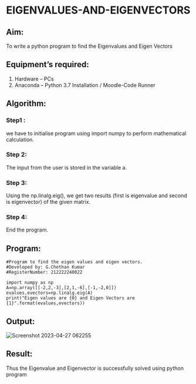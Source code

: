 # EIGENVALUES-AND-EIGENVECTORS
## Aim:
To write a python program to find the Eigenvalues and Eigen Vectors
## Equipment’s required:
1. 	Hardware – PCs
2. 	Anaconda – Python 3.7 Installation / Moodle-Code Runner
## Algorithm:
### Step1 : 
we have to initialise program using import numpy to perform mathematical calculation.
### Step 2: 
The input from the user is stored in the variable a.
### Step 3: 
Using the np.linalg.eig(),  we get two results (first is eigenvalue and second is eigenvector) of the given matrix.
### Step 4: 
End the program.
## Program:
```
#Program to find the eigen values and eigen vectors.
#Developed by: G.Chethan Kumar
#RegisterNumber: 212222240022

import numpy as np
A=np.array([[-2,2,-3],[2,1,-6],[-1,-2,0]])
evalues,evectors=np.linalg.eig(A)
print("Eigen values are {0} and Eigen Vectors are {1}".format(evalues,evectors))
```
## Output:

![Screenshot 2023-04-27 062255](https://user-images.githubusercontent.com/118348224/234732584-667d888f-0d5e-4e37-afee-3d529210a32b.png)


## Result:

Thus the Eigenvalue and Eigenvector is successfully solved using python program
